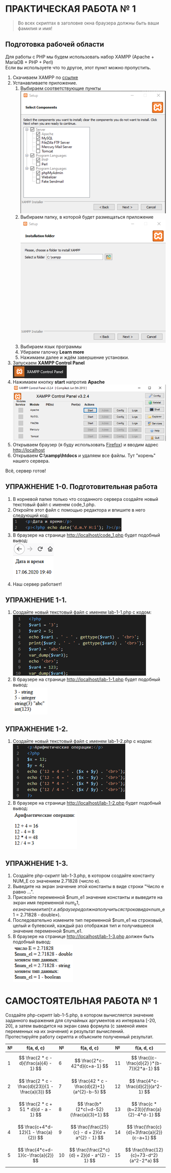 # ПРАКТИЧЕСКАЯ РАБОТА № 1

> Во всех скриптах в заголовке окна браузера должны быть ваши фамилия и имя!

## Подготовка рабочей области

Для работы с PHP мы будем использовать набор XAMPP (Apache + MariaDB + PHP + Perl)  
Если вы используете что то другое, этот пункт можно пропустить.

1. Скачиваем XAMPP по [ссылке](https://www.apachefriends.org/ru/index.html)
2. Устанавливаете приложение.
   1. Выбираем соответствующие пункты ![](./xampp_setup_0.png)
   2. Выбираем папку, в которой будет размещаться приложение ![](./xampp_setup_1.png)
   3. Выбираем язык программы
   4. Убираем галочку **Learn more**
   5. Нажимаем далее и ждём завершение установки.
3. Запускаем **XAMPP Control Panel**  
![](./control_panel.png)
4. Нажимаем кнопку **start** напротив **Apache** ![](./xampp_setup_2.png)
5. Открываем браузер (я буду использовать [Firefox](https://www.mozilla.org/ru/firefox/)) и вводим адрес [http://localhost](http://localhost)
6. Открываем **C:\xampp\htdocs** и удаляем все файлы. Тут "корень" нашего сервера. 

Всё, сервер готов!

## УПРАЖНЕНИЕ 1-0. Подготовительная работа

1. В корневой папке только что созданного сервера создайте новый текстовый файл с именем code_1.php. 
2. Откройте этот файл с помощью редактора и впишите в него следующий код:  
![](./code_1.png) 
3. В браузере на странице [http://localhost/code_1.php](http://localhost/code_1.php) будет подобный вывод:  
![](./code_1_out.png) 
4. Наш сервер работает!

## УПРАЖНЕНИЕ 1-1.

1. Создайте новый текстовый файл с именем lab-1-1.php с кодом:  
![](./lab-1-1.png)
2. В браузере на странице [http://localhost/lab-1-1.php](http://localhost/lab-1-1.php) будет подобный вывод:  
![](./lab-1-1_out.png)

## УПРАЖНЕНИЕ 1-2.

1. Создайте новый текстовый файл с именем lab-1-2.php с кодом:  
![](./lab-1-2.png)
2. В браузере на странице [http://localhost/lab-1-2.php](http://localhost/lab-1-2.php) будет подобный вывод:  
![](./lab-1-2_out.png)

## УПРАЖНЕНИЕ 1-3.

1. Создайте php-скрипт lab-1-3.php, в котором создайте константу NUM_E со значением 2.71828 (число е). 
2. Выведите на экран значение этой константы в виде строки "Число e равно …". 
3. Присвойте переменной $num_e1 значение константы и выведите на экран имя переменной $num_e1, ее значение и тип (т.е. в браузере должна получиться строка вида «$num_e1 = 2.71828  ‑ double»). 
4. Последовательно измените тип переменной $num_e1 на строковый, целый и булевский, каждый раз отображая тип и получившееся значение переменной $num_e1. 
5. В браузере на странице [http://localhost/lab-1-3.php](http://localhost/lab-1-3.php) должен быть подобный вывод:  
![](./lab-1-3_out.png)


# САМОСТОЯТЕЛЬНАЯ РАБОТА № 1

Создайте php-скрипт lab-1-5.php, в котором вычисляется значение заданного выражения для случайных аргументов из интервала [-20, 20], а затем выводится на экран сама формула (с заменой имен переменных на их значения) и результат вычислений.  
Протестируйте работу скрипта и объясните полученный результат.

| №   | f(a, d, c)                                         | №   | f(a, d, c)                                       | №   | f(a, d, c)                                   |
| --- | -------------------------------------------------- | --- | ------------------------------------------------ | --- | -------------------------------------------- |
| 1   | $$ \frac{2 * c - d}{\frac{a}{4} - 1} $$            | 6   | $$ \frac{2*c-42*d}{c+a-1} $$                     | 11  | $$ \frac{(c-\frac{d}{2} )*(b-7)}{2*a-1} $$   |
| 2   | $$ \frac{2 * c - \frac{d}{23}}{1 - \frac{a}{3}} $$ | 7   | $$ \frac{42 * c - \frac{d}{2}+1}{a^{2}-b-5} $$   | 12  | $$ \frac{4*c-\frac{d}{2}}{a^2-1} $$          |
| 3   | $$ \frac{2 * c + 51 * d}{d - a - 1} $$             | 8   | $$ \frac{b*(2*c)+d-52}{\frac{a}{3}+1} $$         | 13  | $$ \frac{c * (b+23)}{\frac{a}{2}-4*d-1} $$   |
| 4   | $$ \frac{c+4*d-12}{1 - \frac{a}{2}} $$             | 9   | $$ \frac{\frac{25}{c} - d + 2}{d + a^{2} - 1} $$ | 14  | $$ \frac{\frac{c}{d}+3\frac{a}{2}}{c-a+1} $$ |
| 5   | $$ \frac{4*c+d-1}{c-\frac{a}{2}} $$                | 10  | $$ \frac{\frac{2*c}{d} + 2}{d - a^{2} - 1} $$    | 15  | $$ \frac{\frac{12}{c}+73-d^2}{a^2-2*a} $$    |